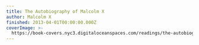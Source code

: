 ```yaml
---
title: The Autobiography of Malcolm X
author: Malcolm X
finished: 2013-04-01T00:00:00.000Z
coverImage: >-
  https://book-covers.nyc3.digitaloceanspaces.com/readings/the-autobiography-of-malcolm-x-01.jpg
---
```

